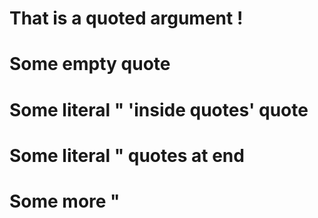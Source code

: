That is a quoted argument !
===========================

Some empty quote
================

Some literal " 'inside quotes' quote
====================================

Some literal " quotes at end
============================

Some more "
===========


